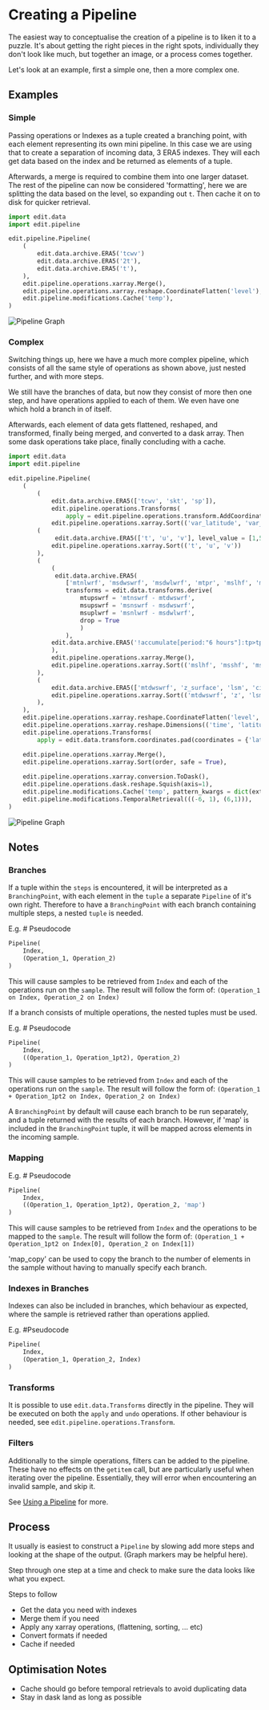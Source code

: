 # Creating a Pipeline

The easiest way to conceptualise the creation of a pipeline is to liken it to a puzzle. It's about getting the right pieces in the right spots, individually they don't look like much, but together an image, or a process comes together.

Let's look at an example, first a simple one, then a more complex one.


## Examples

### Simple

Passing operations or Indexes as a tuple created a branching point, with each element representing its own mini pipeline. In this case we are using that to create a separation of incoming data, 3 ERA5 indexes. They will each get data based on the index and be returned as elements of a tuple.

Afterwards, a merge is required to combine them into one larger dataset. The rest of the pipeline can now be considered 'formatting', here we are splitting the data based on the level, so expanding out `t`. Then cache it on to disk for quicker retrieval.

```python
import edit.data
import edit.pipeline

edit.pipeline.Pipeline(
    (
        edit.data.archive.ERA5('tcwv')
        edit.data.archive.ERA5('2t'),
        edit.data.archive.ERA5('t'),
    ),
    edit.pipeline.operations.xarray.Merge(),
    edit.pipeline.operations.xarray.reshape.CoordinateFlatten('level'),
    edit.pipeline.modifications.Cache('temp'),
)
```

![Pipeline Graph](./assets/SimplePipeline.svg)

### Complex

Switching things up, here we have a much more complex pipeline, which consists of all the same style of operations as shown above, just nested further, and with more steps.

We still have the branches of data, but now they consist of more then one step, and have operations applied to each of them. We even have one which hold a branch in of itself. 

Afterwards, each element of data gets flattened, reshaped, and transformed, finally being merged, and converted to a dask array. Then some dask operations take place, finally concluding with a cache.

```python
import edit.data
import edit.pipeline

edit.pipeline.Pipeline(
    (
        (
            edit.data.archive.ERA5(['tcwv', 'skt', 'sp']), 
            edit.pipeline.operations.Transforms(
                apply = edit.pipeline.operations.transform.AddCoordinates(('latitude', 'longitude'))), 
            edit.pipeline.operations.xarray.Sort(('var_latitude', 'var_longitude', 'tcwv', 'skt', 'sp'))),
        (
             edit.data.archive.ERA5(['t', 'u', 'v'], level_value = [1,50,150,250,400,600,750,900,1000]), 
            edit.pipeline.operations.xarray.Sort(('t', 'u', 'v'))
        ), 
        (
            (
             edit.data.archive.ERA5(
                ['mtnlwrf', 'msdwswrf', 'msdwlwrf', 'mtpr', 'mslhf', 'msshf', 'mtnswrf', 'mtdwswrf', 'msnswrf', 'msnlwrf'],
                transforms = edit.data.transforms.derive(
                    mtupswrf = 'mtnswrf - mtdwswrf', 
                    msupswrf = 'msnswrf - msdwswrf', 
                    msuplwrf = 'msnlwrf - msdwlwrf', 
                    drop = True
                    )
                ), 
            edit.data.archive.ERA5('!accumulate[period:"6 hours"]:tp>tp_accum')
            ), 
            edit.pipeline.operations.xarray.Merge(), 
            edit.pipeline.operations.xarray.Sort(('mslhf', 'msshf', 'msuplwrf', 'msupswrf', 'mtnlwrf', 'mtpr', 'mtupswrf', 'tp_accum'))
        ), 
        (
            edit.data.archive.ERA5(['mtdwswrf', 'z_surface', 'lsm', 'ci']), 
            edit.pipeline.operations.xarray.Sort(('mtdwswrf', 'z', 'lsm', 'ci'))
        ), 
    ),
    edit.pipeline.operations.xarray.reshape.CoordinateFlatten('level', skip_missing=True),
    edit.pipeline.operations.xarray.reshape.Dimensions(('time', 'latitude', 'longitude')),
    edit.pipeline.operations.Transforms(
        apply = edit.data.transform.coordinates.pad(coordinates = {'latitude': 1, 'longitude': 1}, mode = 'wrap') + edit.data.transforms.values.fill(coordinates = ['latitude', 'longitude'], direction = 'forward') + edit.data.transforms.interpolation.like(pipe['2020-01-01T00'], drop_coords = 'time')),

    edit.pipeline.operations.xarray.Merge(),
    edit.pipeline.operations.xarray.Sort(order, safe = True),
    
    edit.pipeline.operations.xarray.conversion.ToDask(),
    edit.pipeline.operations.dask.reshape.Squish(axis=1),
    edit.pipeline.modifications.Cache('temp', pattern_kwargs = dict(extension = 'npy'))
    edit.pipeline.modifications.TemporalRetrieval(((-6, 1), (6,1))),
)
```
![Pipeline Graph](./assets/ComplexPipeline.svg)

## Notes

### Branches

If a tuple within the `steps` is encountered, it will be interpreted as a `BranchingPoint`,
with each element in the `tuple` a separate `Pipeline` of it's own right.
Therefore to have a `BranchingPoint` with each branch containing multiple steps, a nested `tuple` is needed.

E.g. # Pseudocode

```python
Pipeline(
    Index,
    (Operation_1, Operation_2)
)
```
This will cause samples to be retrieved from `Index` and each of the operations run on the `sample`.
The result will follow the form of:
    `(Operation_1 on Index, Operation_2 on Index)`

If a branch consists of multiple operations, the nested tuples must be used.

E.g. # Pseudocode
```python
Pipeline(
    Index,
    ((Operation_1, Operation_1pt2), Operation_2)
)
```
This will cause samples to be retrieved from `Index` and each of the operations run on the `sample`.
The result will follow the form of:
    `(Operation_1 + Operation_1pt2 on Index, Operation_2 on Index)`

A `BranchingPoint` by default will cause each branch to be run separately, and a tuple returned with the results of each branch.
However, if 'map' is included in the `BranchingPoint` tuple, it will be mapped across elements in the incoming sample.

### Mapping
E.g. # Pseudocode
```python
Pipeline(
    Index,
    ((Operation_1, Operation_1pt2), Operation_2, 'map')
)
```
This will cause samples to be retrieved from `Index` and the operations to be mapped to the `sample`.
The result will follow the form of:
    `(Operation_1 + Operation_1pt2 on Index[0], Operation_2 on Index[1])`

'map_copy' can be used to copy the branch to the number of elements in the sample without having to
manually specify each branch.

### Indexes in Branches
Indexes can also be included in branches, which behaviour as expected, where the sample is retrieved rather than operations applied.

E.g. #Pseudocode
```python
Pipeline(
    Index,
    (Operation_1, Operation_2, Index)
)
```

### Transforms
It is possible to use `edit.data.Transforms` directly in the pipeline. They will be executed on both the `apply` and `undo` operations. If other behaviour is needed, see `edit.pipeline.operations.Transform`.

### Filters
Additionally to the simple operations, filters can be added to the pipeline. These have no effects on the `getitem` call, but are particularly useful when iterating over the pipeline. Essentially, they will error when encountering an invalid sample, and skip it.

See [Using a Pipeline](using.md) for more.


## Process

It usually is easiest to construct a `Pipeline` by slowing add more steps and looking at the shape of the output. (Graph markers may be helpful here). 

Step through one step at a time and check to make sure the data looks like what you expect.


Steps to follow
- Get the data you need with indexes
- Merge them if you need
- Apply any xarray operations, (flattening, sorting, ... etc)
- Convert formats if needed
- Cache if needed


## Optimisation Notes

- Cache should go before temporal retrievals to avoid duplicating data
- Stay in dask land as long as possible
